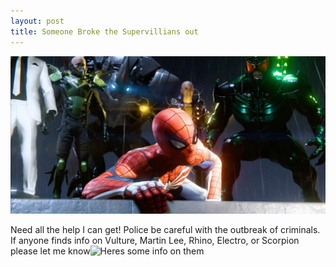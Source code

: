 ```yaml
---
layout: post
title: Someone Broke the Supervillians out
---
```


![_config.yml](/images/enemies-escape.jpg)


Need all the help I can get! Police be careful with the outbreak of criminals. If anyone finds info on Vulture, Martin Lee, Rhino, Electro, or Scorpion please let me know![Heres some info on them](http://marvels-spider-man.wikia.com/wiki/Sinister_Six)

